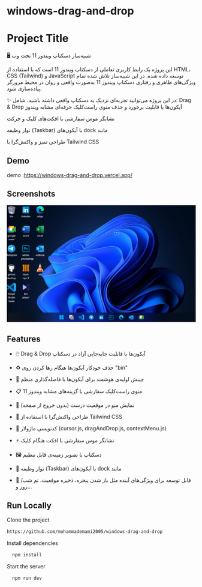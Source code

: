 # windows-drag-and-drop

# Project Title

🖥️ شبیه‌ساز دسکتاپ ویندوز 11 تحت وب

این پروژه یک رابط کاربری تعاملی از دسکتاپ ویندوز 11 است که با استفاده از HTML، CSS (Tailwind) و JavaScript توسعه داده شده. در این شبیه‌ساز تلاش شده تمام ویژگی‌های ظاهری و رفتاری دسکتاپ ویندوز 11 به‌صورت واقعی و روان در محیط مرورگر پیاده‌سازی شود.

✨ در این پروژه می‌توانید تجربه‌ای نزدیک به دسکتاپ واقعی داشته باشید، شامل:
Drag & Drop آیکون‌ها با قابلیت برخورد و حذف
منوی راست‌کلیک حرفه‌ای مشابه ویندوز

نشانگر موس سفارشی با افکت‌های کلیک و حرکت

نوار وظیفه (Taskbar) با آیکون‌های dock مانند

طراحی تمیز و واکنش‌گرا با Tailwind CSS
## Demo

demo :https://windows-drag-and-drop.vercel.app/


## Screenshots

![Desktop Screenshot](./screencapture-windows-drag-and-drop-vercel-app-2025-08-05-00_26_14.png)



## Features
- 🖱️ Drag & Drop آیکون‌ها با قابلیت جابه‌جایی آزاد در دسکتاپ

- ♻️ حذف خودکار آیکون‌ها هنگام رها کردن روی "bin"

- 🧠 چینش اولیه‌ی هوشمند برای آیکون‌ها با فاصله‌گذاری منظم

- 📋 منوی راست‌کلیک سفارشی با گزینه‌های مشابه ویندوز 11

- 🎯 نمایش منو در موقعیت درست (بدون خروج از صفحه)

- 🎨 طراحی واکنش‌گرا با استفاده از Tailwind CSS

- 🧩 کدنویسی ماژولار (cursor.js, dragAndDrop.js, contextMenu.js)

- ⚡ نشانگر موس سفارشی با افکت هنگام کلیک

- 🖼️ دسکتاپ با تصویر زمینه‌ی قابل تنظیم

- 📂 نوار وظیفه (Taskbar) با آیکون‌های dock مانند

- 🚀 قابل توسعه برای ویژگی‌های آینده مثل باز شدن پنجره، ذخیره موقعیت، تم شب/روز و...

## Run Locally

Clone the project

```bash
https://github.com/mohammademami2005/windows-drag-and-drop
```



Install dependencies

```bash
  npm install
```

Start the server

```bash
  npm run dev
```

